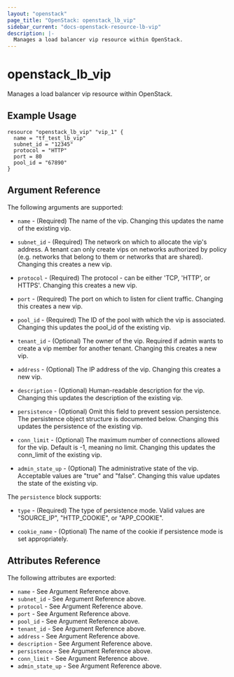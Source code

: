 ```yaml
---
layout: "openstack"
page_title: "OpenStack: openstack_lb_vip"
sidebar_current: "docs-openstack-resource-lb-vip"
description: |-
  Manages a load balancer vip resource within OpenStack.
---
```


# openstack\_lb\_vip

Manages a load balancer vip resource within OpenStack.

## Example Usage

```
resource "openstack_lb_vip" "vip_1" {
  name = "tf_test_lb_vip"
  subnet_id = "12345"
  protocol = "HTTP"
  port = 80
  pool_id = "67890"
}
```

## Argument Reference

The following arguments are supported:

* `name` - (Required) The name of the vip. Changing this updates the name of
    the existing vip.

* `subnet_id` - (Required) The network on which to allocate the vip's address. A
    tenant can only create vips on networks authorized by policy (e.g. networks
    that belong to them or networks that are shared). Changing this creates a
    new vip.

* `protocol` - (Required)  The protocol - can be either 'TCP, 'HTTP', or
    HTTPS'. Changing this creates a new vip.

* `port` - (Required) The port on which to listen for client traffic. Changing
    this creates a new vip.

* `pool_id` - (Required) The ID of the pool with which the vip is associated.
    Changing this updates the pool_id of the existing vip.

* `tenant_id` - (Optional) The owner of the vip. Required if admin wants to
    create a vip member for another tenant. Changing this creates a new vip.

* `address` - (Optional)  The IP address of the vip. Changing this creates a new
    vip.

* `description` - (Optional) Human-readable description for the vip. Changing
    this updates the description of the existing vip.

* `persistence` - (Optional) Omit this field to prevent session persistence.
    The persistence object structure is documented below. Changing this updates
    the persistence of the existing vip.

* `conn_limit` - (Optional) The maximum number of connections allowed for the
    vip. Default is -1, meaning no limit. Changing this updates the conn_limit
    of the existing vip.

* `admin_state_up` - (Optional) The administrative state of the vip.
    Acceptable values are "true" and "false". Changing this value updates the
    state of the existing vip.

The `persistence` block supports:

* `type` - (Required) The type of persistence mode. Valid values are "SOURCE_IP",
    "HTTP_COOKIE", or "APP_COOKIE".

* `cookie_name` - (Optional) The name of the cookie if persistence mode is set
    appropriately.

## Attributes Reference

The following attributes are exported:

* `name` - See Argument Reference above.
* `subnet_id` - See Argument Reference above.
* `protocol` - See Argument Reference above.
* `port` - See Argument Reference above.
* `pool_id` - See Argument Reference above.
* `tenant_id` - See Argument Reference above.
* `address` - See Argument Reference above.
* `description` - See Argument Reference above.
* `persistence` - See Argument Reference above.
* `conn_limit` - See Argument Reference above.
* `admin_state_up` - See Argument Reference above.
